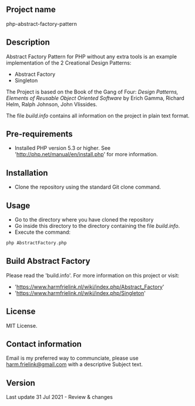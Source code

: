 ## Project name
php-abstract-factory-pattern

## Description
Abstract Factory Pattern for PHP without any extra tools is an example implementation of the 2 Creational Design Patterns:
* Abstract Factory
* Singleton

The Project is based on the Book of the Gang of Four: *Design Patterns, Elements of Reusable Object Oriented Software* by Erich Gamma, Richard Helm, Ralph Johnson, John Vlissides.

The file *build.info* contains all information on the project in plain text format.

## Pre-requirements
- Installed PHP version 5.3 or higher. See 'http://php.net/manual/en/install.php' for more information.

## Installation
- Clone the repository using the standard Git clone command.

## Usage
- Go to the directory where you have cloned the repository
- Go inside this directory to the directory containing the file *build.info*.
- Execute the command:
```php
php AbstractFactory.php
```

## Build Abstract Factory
Please read the 'build.info'. For more information on this project or visit:
* 'https://www.harmfrielink.nl/wiki/index.php/Abstract_Factory'
* 'https://www.harmfrielink.nl/wiki/index.php/Singleton'

## License
MIT License.

## Contact information
Email is my preferred way to communciate, please use harm.frielink@gmail.com with a descriptive Subject text.

## Version
Last update 31 Jul 2021 - Review & changes

